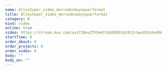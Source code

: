 ```yaml
---
name: AllesSuper_video_mercedesboysquerformat
title: AllesSuper_video_mercedesboysquerformat
category: B
kind: video
online: true
video: https://stream.mux.com/axzYIBeuZTh5mdtYpbOOX01pt01Irbws01hzGw99n5XJrI.m3u8
startTime: 0
order_about: 0
order_projects: 0
order_video: 0
body: ""
body_en: ""
---
```


